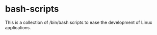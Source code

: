 # bash-scripts
This is a collection of /bin/bash scripts to ease the development of Linux applications.
